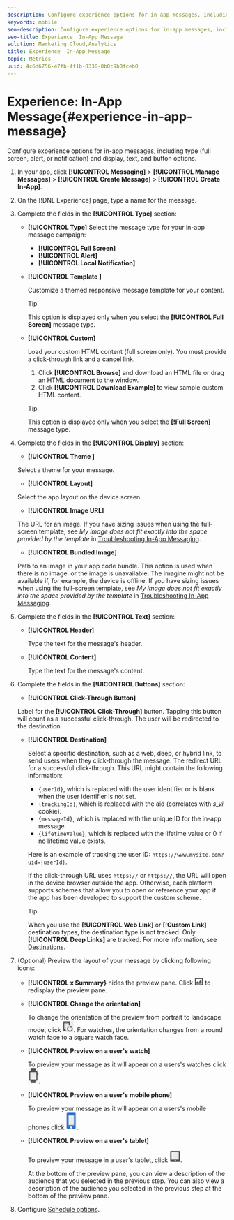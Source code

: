 ```yaml
---
description: Configure experience options for in-app messages, including type (full screen, alert, or notification) and display, text, and button options.
keywords: mobile
seo-description: Configure experience options for in-app messages, including type (full screen, alert, or notification) and display, text, and button options.
seo-title: Experience  In-App Message
solution: Marketing Cloud,Analytics
title: Experience  In-App Message
topic: Metrics
uuid: 4c6d6756-47fb-4f1b-8338-0b0c9b0fceb0
---
```


# Experience: In-App Message{#experience-in-app-message}

Configure experience options for in-app messages, including type (full screen, alert, or notification) and display, text, and button options.

1. In your app, click **[!UICONTROL Messaging]** > **[!UICONTROL Manage Messages]** > **[!UICONTROL Create Message]** > **[!UICONTROL Create In-App]**.
1. On the [!DNL Experience] page, type a name for the message.
1. Complete the fields in the **[!UICONTROL Type]** section:

   * **[!UICONTROL Type]**
     Select the message type for your in-app message campaign:  

     * **[!UICONTROL Full Screen]**
     * **[!UICONTROL Alert]**
     * **[!UICONTROL Local Notification]**

   * **[!UICONTROL Template ]**

     Customize a themed responsive message template for your content.
  
     >[!TIP]
     >
     >This option is displayed only when you select the **[!UICONTROL Full Screen]** message type.
  
   * **[!UICONTROL Custom]**
  
     Load your custom HTML content (full screen only). You must provide a click-through link and a cancel link.
  
     1. Click **[!UICONTROL Browse]** and download an HTML file or drag an HTML document to the window.
     1. Click **[!UICONTROL Download Example]** to view sample custom HTML content.
  
     >[!TIP]
     >
     >This option is displayed only when you select the **[!Full Screen]** message type.

1. Complete the fields in the **[!UICONTROL Display]** section:

   * **[!UICONTROL Theme ]**

    Select a theme for your message.

   * **[!UICONTROL Layout]**

    Select the app layout on the device screen.

   * **[!UICONTROL Image URL]**

    The URL for an image. If you have sizing issues when using the full-screen template, see *My image does not fit exactly into the space provided by the template* in [Troubleshooting In-App Messaging](../../in-app-messaging/t-in-app-message/in-apps-ts.md).

   * **[!UICONTROL Bundled Image**]

    Path to an image in your app code bundle. This option is used when there is no image. or the image is unavailable. The imagine might not be available if, for example, the device is offline. If you have sizing issues when using the full-screen template, see *My image does not fit exactly into the space provided by the template* in [Troubleshooting In-App Messaging](../../in-app-messaging/t-in-app-message/in-apps-ts.md).

1. Complete the fields in the **[!UICONTROL Text]** section:

   * **[!UICONTROL Header]**

     Type the text for the message's header.

   * **[!UICONTROL Content]**

     Type the text for the message's content.

1. Complete the fields in the **[!UICONTROL Buttons]** section:

   * **[!UICONTROL Click-Through Button]**

    Label for the **[!UICONTROL Click-Through]** button. Tapping this button will count as a successful click-through. The user will be redirected to the destination.

   * **[!UICONTROL Destination]**

     Select a specific destination, such as a web, deep, or hybrid link, to send users when they click-through the message. The redirect URL for a successful click-through. This URL might contain the following information:

     * `{userId}`, which is replaced with the user identifier or is blank when the user identifier is not set.  
     * `{trackingId}`, which is replaced with the aid (correlates with *s_vi* cookie).
     * `{messageId}`, which is replaced with the unique ID for the in-app message.
     * `{lifetimeValue}`, which is replaced with the lifetime value or 0 if no lifetime value exists.

     Here is an example of tracking the user ID: `https://www.mysite.com?uid={userId}`.

     If the click-through URL uses `https://` or `https://`, the URL will open in the device browser outside the app. Otherwise, each platform supports schemes that allow you to open or reference your app if the app has been developed to support the custom scheme. 

     >[!TIP]
     >
     >When you use the **[!UICONTROL Web Link]** or **[!Custom Link]** destination types, the destination type is not tracked. Only **[!UICONTROL Deep Links]** are tracked. For more information, see [Destinations](../../acquisition-main/c-create-destinations.md).

1. (Optional) Preview the layout of your message by clicking following icons:

   * **[!UICONTROL x Summary}** hides the preview pane. Click ![preview](assets/icon_preview.png) to redisplay the preview pane.

   * **[!UICONTROL Change the orientation]**

     To change the orientation of the preview from portrait to landscape mode, click ![orientation](assets/icon_orientation.png). For watches, the orientation changes from a round watch face to a square watch face.

   * **[!UICONTROL Preview on a user's watch]**

     To preview your message as it will appear on a users's watches click ![watch icon](assets/icon_watch.png).

   * **[!UICONTROL Preview on a user's mobile phone]**

     To preview your message as it will appear on a users's mobile phones click ![phone icon](assets/icon_phone.png).

   * **[!UICONTROL Preview on a user's tablet]**

     To preview your message in a user's tablet, click ![tablet icon](assets/icon_tablet.png).

     At the bottom of the preview pane, you can view a description of the audience that you selected in the previous step. You can also view a description of the audience you selected in the previous step at the bottom of the preview pane.

1. Configure [Schedule options](../../in-app-messaging/t-in-app-message/c-schedule-in-app-message.md#concept_FA23889DD15F45628182A51436280765).
